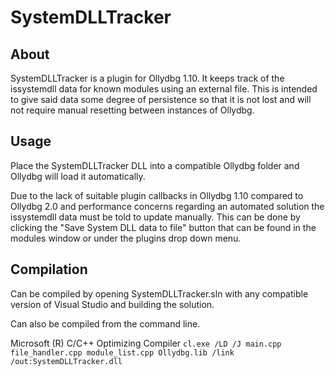 # SystemDLLTracker
## About
SystemDLLTracker is a plugin for Ollydbg 1.10. It keeps track of the issystemdll data for known modules using an external file. This is intended to give said data some degree of persistence so that it is not lost and will not require manual resetting between instances of Ollydbg.

## Usage
Place the SystemDLLTracker DLL into a compatible Ollydbg folder and Ollydbg will load it automatically.

Due to the lack of suitable plugin callbacks in Ollydbg 1.10 compared to Ollydbg 2.0 and performance concerns regarding an automated solution the issystemdll data must be told to update manually. This can be done by clicking the "Save System DLL data to file" button that can be found in the modules window or under the plugins drop down menu.

## Compilation
Can be compiled by opening SystemDLLTracker.sln with any compatible version of Visual Studio and building the solution.

Can also be compiled from the command line.

Microsoft (R) C/C++ Optimizing Compiler
`cl.exe /LD /J main.cpp file_handler.cpp module_list.cpp Ollydbg.lib /link /out:SystemDLLTracker.dll`